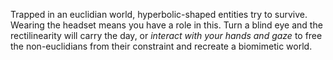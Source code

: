 Trapped in an euclidian world, hyperbolic-shaped entities try to survive. Wearing the headset means you have a role in this. Turn a blind eye and the rectilinearity will carry the day, or *interact with your hands and gaze* to free the non-euclidians from their constraint and recreate a biomimetic world.
